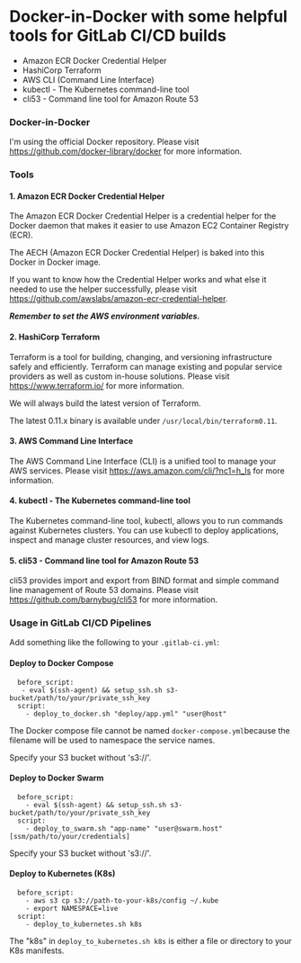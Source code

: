 # Docker-in-Docker with some helpful tools for GitLab CI/CD builds

* Amazon ECR Docker Credential Helper
* HashiCorp Terraform
* AWS CLI (Command Line Interface)
* kubectl - The Kubernetes command-line tool
* cli53 - Command line tool for Amazon Route 53

### Docker-in-Docker

I'm using the official Docker repository. Please visit https://github.com/docker-library/docker for more information.

### Tools

#### 1. Amazon ECR Docker Credential Helper

The Amazon ECR Docker Credential Helper is a credential helper for the Docker daemon that makes it easier to use Amazon EC2 Container Registry (ECR).

The AECH (Amazon ECR Docker Credential Helper) is baked into this Docker in Docker image.

If you want to know how the Credential Helper works and what else it needed to use the helper successfully, please visit https://github.com/awslabs/amazon-ecr-credential-helper.

***Remember to set the AWS environment variables.***

#### 2. HashiCorp Terraform

Terraform is a tool for building, changing, and versioning infrastructure safely and efficiently. Terraform can manage existing and popular service providers as well as custom in-house solutions. Please visit https://www.terraform.io/ for more information.

We will always build the latest version of Terraform.

The latest 0.11.x binary is available under `/usr/local/bin/terraform0.11`.

#### 3. AWS Command Line Interface

The AWS Command Line Interface (CLI) is a unified tool to manage your AWS services. Please visit https://aws.amazon.com/cli/?nc1=h_ls for more information.

#### 4. kubectl - The Kubernetes command-line tool

The Kubernetes command-line tool, kubectl, allows you to run commands against Kubernetes clusters. You can use kubectl to deploy applications, inspect and manage cluster resources, and view logs.

#### 5. cli53 - Command line tool for Amazon Route 53

cli53 provides import and export from BIND format and simple command line management of Route 53 domains. Please visit https://github.com/barnybug/cli53 for more information.

### Usage in GitLab CI/CD Pipelines

Add something like the following to your `.gitlab-ci.yml`:

#### Deploy to Docker Compose

```
  before_script:
   - eval $(ssh-agent) && setup_ssh.sh s3-bucket/path/to/your/private_ssh_key
  script:
    - deploy_to_docker.sh "deploy/app.yml" "user@host"
```

The Docker compose file cannot be named `docker-compose.yml`because the filename will be used to namespace the service names.

Specify your S3 bucket without 's3://'.

#### Deploy to Docker Swarm

```
  before_script:
    - eval $(ssh-agent) && setup_ssh.sh s3-bucket/path/to/your/private_ssh_key
  script:
    - deploy_to_swarm.sh "app-name" "user@swarm.host" [ssm/path/to/your/credentials]
```

Specify your S3 bucket without 's3://'.

#### Deploy to Kubernetes (K8s)

```
  before_script:
    - aws s3 cp s3://path-to-your-k8s/config ~/.kube
    - export NAMESPACE=live
  script:
    - deploy_to_kubernetes.sh k8s
```

The "k8s" in `deploy_to_kubernetes.sh k8s` is either a file or directory to your K8s manifests.
